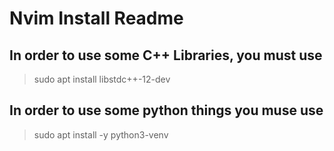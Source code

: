 # Nvim Install Readme

## In order to use some C++ Libraries, you must use
>
> sudo apt install libstdc++-12-dev

## In order to use some python things you muse use
>
> sudo apt install -y python3-venv
